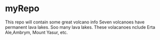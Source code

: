 # myRepo
This repo will contain some great volcano info
Seven volcanoes have permanent lava lakes.
Soo many lava lakes.
These volacanoes nclude Erta Ale,Ambrym, Mount Yasur, etc.